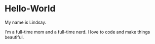 # Hello-World

My name is Lindsay.

I'm a full-time mom and a full-time nerd. 
I love to code and make things beautiful.
